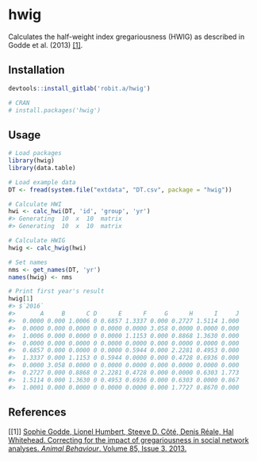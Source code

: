 
# hwig

Calculates the half-weight index gregariousness (HWIG) as described in
Godde et al. (2013) [\[1\]](#references).

## Installation

``` r
devtools::install_gitlab('robit.a/hwig')

# CRAN
# install.packages('hwig')
```

## Usage

``` r
# Load packages
library(hwig)
library(data.table)

# Load example data
DT <- fread(system.file("extdata", "DT.csv", package = "hwig"))

# Calculate HWI
hwi <- calc_hwi(DT, 'id', 'group', 'yr')
#> Generating  10  x  10  matrix
#> Generating  10  x  10  matrix

# Calculate HWIG
hwig <- calc_hwig(hwi)

# Set names
nms <- get_names(DT, 'yr')
names(hwig) <- nms

# Print first year's result
hwig[1]
#> $`2016`
#>       A     B      C D      E      F     G      H      I     J
#>  0.0000 0.000 1.0006 0 0.6857 1.3337 0.000 0.2727 1.5114 1.000
#>  0.0000 0.000 0.0000 0 0.0000 0.0000 3.058 0.0000 0.0000 0.000
#>  1.0006 0.000 0.0000 0 0.0000 1.1153 0.000 0.8868 1.3630 0.000
#>  0.0000 0.000 0.0000 0 0.0000 0.0000 0.000 0.0000 0.0000 0.000
#>  0.6857 0.000 0.0000 0 0.0000 0.5944 0.000 2.2281 0.4953 0.000
#>  1.3337 0.000 1.1153 0 0.5944 0.0000 0.000 0.4728 0.6936 0.000
#>  0.0000 3.058 0.0000 0 0.0000 0.0000 0.000 0.0000 0.0000 0.000
#>  0.2727 0.000 0.8868 0 2.2281 0.4728 0.000 0.0000 0.6303 1.773
#>  1.5114 0.000 1.3630 0 0.4953 0.6936 0.000 0.6303 0.0000 0.867
#>  1.0001 0.000 0.0000 0 0.0000 0.0000 0.000 1.7727 0.8670 0.000
```

## References

\[\[1\]\] [Sophie Godde, Lionel Humbert, Steeve D. Côté, Denis Réale,
Hal Whitehead. Correcting for the impact of gregariousness in social
network analyses. *Animal Behaviour*. Volume 85, Issue 3.
2013.](https://www.sciencedirect.com/science/article/pii/S0003347212005593)
